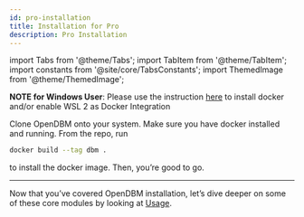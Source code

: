 ```yaml
---
id: pro-installation
title: Installation for Pro
description: Pro Installation
---
```


import Tabs from '@theme/Tabs'; import TabItem from '@theme/TabItem'; import constants from '@site/core/TabsConstants';
import ThemedImage from '@theme/ThemedImage';

**NOTE for Windows User**: Please use the instruction [here](openface-docker-installation#if-you-havent-heres-the-instruction-on-how-to-install-docker) to install docker and/or enable WSL 2 as Docker Integration

Clone OpenDBM onto your system. Make sure you have docker installed and running. From the repo, run  
```bash
docker build --tag dbm . 
```
to install the docker image. Then, you’re good to go.

---

Now that you’ve covered OpenDBM installation, let’s dive deeper on some of these core modules by looking at [Usage](opendbm-docker-usage).